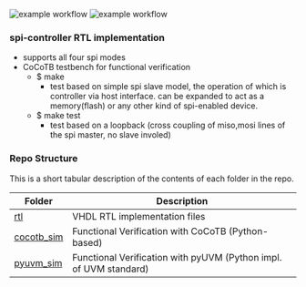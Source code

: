![example workflow](https://github.com/npatsiatzis/spi_master/actions/workflows/regression_controller.yml/badge.svg)
![example workflow](https://github.com/npatsiatzis/spi_master/actions/workflows/coverage_controller.yml/badge.svg)

### spi-controller RTL implementation


- supports all four spi modes
- CoCoTB testbench for functional verification
    - $ make
        - test based on simple spi slave model, the operation of which is controller via host interface. can be expanded to act as a memory(flash) or any other kind of spi-enabled device.
    - $ make test
        - test based on a loopback (cross coupling of miso,mosi lines of the spi master, no slave involed)


### Repo Structure

This is a short tabular description of the contents of each folder in the repo.

| Folder | Description |
| ------ | ------ |
| [rtl](https://github.com/npatsiatzis/spi_master/tree/main/rtl/VHDL) | VHDL RTL implementation files |
| [cocotb_sim](https://github.com/npatsiatzis/spi_master/tree/main/cocotb_sim) | Functional Verification with CoCoTB (Python-based) |
| [pyuvm_sim](https://github.com/npatsiatzis/spi_master/tree/main/pyuvm_sim) | Functional Verification with pyUVM (Python impl. of UVM standard) |


<!-- This is the tree view of the strcture of the repo.
<pre>
<font size = "2">
.
├── <font size = "4"><b><a href="https://github.com/npatsiatzis/spi_master/tree/main/rtl">rtl</a></b> </font>
│   └── VHD files
├── <font size = "4"><b><a href="https://github.com/npatsiatzis/spi_master/tree/main/cocotb_sim">cocotb_sim</a></b></font>
│   ├── Makefile
│   └── python files
└── <font size = "4"><b><a 
 href="https://github.com/npatsiatzis/spi_master/tree/main/pyuvm_sim">pyuvm_sim</a></b></font>
    ├── Makefile
    └── python files
</pre> -->

